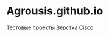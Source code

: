# Agrousis.github.io
Тестовые проекты
[Верстка](/lab5(!)/menu/index.html)
[Cisco](/cisco/index.html)
